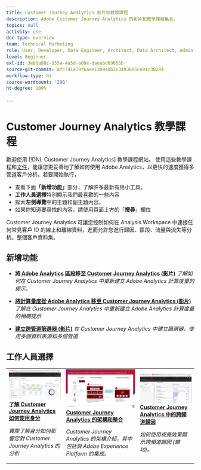 ```yaml
---
title: Customer Journey Analytics 影片和教學課程
description: Adobe Customer Journey Analytics 的影片和教學課程集合。
topics: null
activity: use
doc-type: overview
team: Technical Marketing
role: User, Developer, Data Engineer, Architect, Data Architect, Admin, Leader
level: Beginner
exl-id: 3eb8a80c-955a-4a5d-a00e-daeabd69655b
source-git-commit: afc741e79f6aee13094ab3c3493885ce91c38284
workflow-type: ht
source-wordcount: '298'
ht-degree: 100%

---
```


# Customer Journey Analytics 教學課程

歡迎使用 [!DNL Customer Journey Analytics] 教學課程網站。  使用這些教學課程和[文件](https://experienceleague.adobe.com/docs/analytics-platform/using/cja-landing.html?lang=zh-Hant)，能讓您更妥善地了解如何使用 Adobe Analytics，以更快的速度獲得多管道客戶分析。若要開始執行，

* 查看下面&#x200B;**「新增功能」**&#x200B;部分，了解許多最新有用小工具。
* **工作人員選擇**&#x200B;特別顯示我們最喜歡的一些內容
* 探索&#x200B;**左側導覽**&#x200B;中的主題和副主題內容。
* 如果你知道要尋找的內容，請使用頁面上方的「**搜尋**」欄位

Customer Journey Analytics 可讓您控制如何在 Analysis Workspace 中連接任何常見客戶 ID 的線上和離線資料，進而允許您進行歸因、區段、流量與流失等分析。整個客戶資料集。

<div id="whats-new-section">

## 新增功能

* **[將 Adobe Analytics 區段移至 Customer Journey Analytics (影片)](components/filters/moving-adobe-analytics-segments-to-customer-journey-analytics.md)**
  *了解如何在 Customer Journey Analytics 中重新建立 Adobe Analytics 計算度量的提示。*

* **[將計算量度從 Adobe Analytics 移至 Customer Journey Analytics (影片)](components/calc-metrics/moving-your-calculated-metrics-from-adobe-analytics-to-customer-journey-analytics.md)**
  *了解在 Customer Journey Analytics 中重新建立 Adobe Analytics 計算度量的相關提示*

* **[建立跨管道篩選器 (影片)](components/filters/creating-cross-channel-filters-in-customer-journey-analytics.md)**
  *在 Customer Journey Analytics 中建立篩選器，使用多個資料來源和多個管道*

</div>

<div id="recs-overview-body-1"></div>
<div id="recs-overview-body-2"></div>
<div id="recs-overview-body-3"></div>
<div id="recs-overview-body-4"></div>
<div id="recs-overview-body-5"></div>
<div id="recs-overview-body-6"></div>

<div id="staff-picks-section">

## 工作人員選擇

<table>
<tr>
  <td>
    <a href="visitor-id/understanding-how-customer-journey-analytics-uses-identity.md">
      <img alt="瞭解「CJA 如何使用身份」" src="assets/30750.jpg" />
    </a>
    <div>
      <a href="visitor-id/understanding-how-customer-journey-analytics-uses-identity.md">
    <strong>了解 Customer Journey Analytics 如何使用身分</strong>
    </a>
    </div>
    <p>
    <em>實際了解身分如何影響您對 Customer Journey Analytics 的分析</em>
    <p>
  </td>
   <td>
    <a href="architecture/architecture-and-integrations-of-cja.md">
      <img alt="Customer Journey Analytics 的架構和整合" src="assets/32483.jpg" />
    </a>
    <div>
      <a href="architecture/architecture-and-integrations-of-cja.md">
    <strong>Customer Journey Analytics 的架構和整合</strong>
    </a>
    </div>
    <p>
    <em>Customer Journey Analytics 的架構介紹，其中包括與 Adobe Experience Platform 的集成。</em>
    <p>
  </td>
  <td>
    <a href="analysis-workspace/visualizations/cross-channel-attribution-in-customer-journey-analytics.md">
      <img alt="Customer Journey Analytics 中的跨頻道歸因" src="assets/31772.jpg" />
    </a>
    <div>
      <a href="analysis-workspace/visualizations/cross-channel-attribution-in-customer-journey-analytics.md">    <strong>Customer Journey Analytics 中的跨頻道歸因</strong>
    </a>
    </div>
    <p>
    <em>如何使用視覺效果顯示跨頻道歸因 (歸功)。</em>
    <p>
  </td>
</tr>
</table>
</div>
